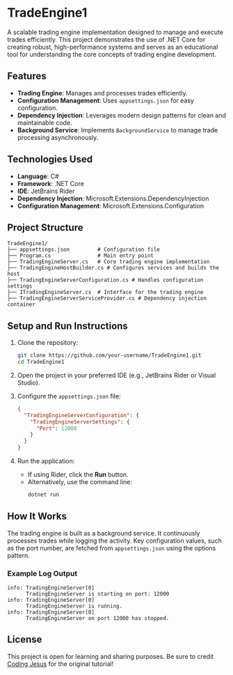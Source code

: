 # TradeEngine1

A scalable trading engine implementation designed to manage and execute trades efficiently. This project demonstrates the use of .NET Core for creating robust, high-performance systems and serves as an educational tool for understanding the core concepts of trading engine development.

## Features

- **Trading Engine**: Manages and processes trades efficiently.
- **Configuration Management**: Uses `appsettings.json` for easy configuration.
- **Dependency Injection**: Leverages modern design patterns for clean and maintainable code.
- **Background Service**: Implements `BackgroundService` to manage trade processing asynchronously.

## Technologies Used

- **Language**: C#
- **Framework**: .NET Core
- **IDE**: JetBrains Rider
- **Dependency Injection**: Microsoft.Extensions.DependencyInjection
- **Configuration Management**: Microsoft.Extensions.Configuration

## Project Structure

```
TradeEngine1/
├── appsettings.json         # Configuration file
├── Program.cs               # Main entry point
├── TradingEngineServer.cs   # Core trading engine implementation
├── TradingEngineHostBuilder.cs # Configures services and builds the host
├── TradingEngineServerConfiguration.cs # Handles configuration settings
├── ITradingEngineServer.cs  # Interface for the trading engine
├── TradingEngineServerServiceProvider.cs # Dependency injection container
```

## Setup and Run Instructions

1. Clone the repository:
   ```bash
   git clone https://github.com/your-username/TradeEngine1.git
   cd TradeEngine1
   ```

2. Open the project in your preferred IDE (e.g., JetBrains Rider or Visual Studio).

3. Configure the `appsettings.json` file:
   ```json
   {
     "TradingEngineServerConfiguration": {
       "TradingEngineServerSettings": {
         "Port": 12000
       }
     }
   }
   ```

4. Run the application:
   - If using Rider, click the **Run** button.
   - Alternatively, use the command line:
     ```bash
     dotnet run
     ```

## How It Works

The trading engine is built as a background service. It continuously processes trades while logging the activity. Key configuration values, such as the port number, are fetched from `appsettings.json` using the options pattern.

### Example Log Output

```
info: TradingEngineServer[0]
      TradingEngineServer is starting on port: 12000
info: TradingEngineServer[0]
      TradingEngineServer is running.
info: TradingEngineServer[0]
      TradingEngineServer on port 12000 has stopped.
```


## License

This project is open for learning and sharing purposes. Be sure to credit [Coding Jesus](https://www.youtube.com/channel/UCz_V5sxhIkpALcZx4C9ZSdA) for the original tutorial!
